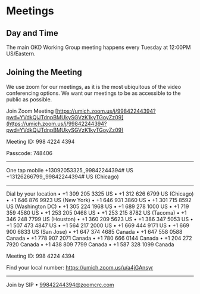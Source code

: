 # Meetings

## Day and Time

The main OKD Working Group meeting happens every Tuesday at 12:00PM US/Eastern. 

## Joining the Meeting

We use zoom for our meetings, as it is the most ubiquitous of the video conferencing options. We want our meetings to be as accessible to the public as possible. 

Join Zoom Meeting
[https://umich.zoom.us/j/99842244394?pwd=YVdkQjJTdnpBMUkySGVzK1kyTGoyZz09](https://umich.zoom.us/j/99842244394?pwd=YVdkQjJTdnpBMUkySGVzK1kyTGoyZz09)

Meeting ID: 998 4224 4394

Passcode: 748406

---

One tap mobile
+13092053325,,99842244394# US
+13126266799,,99842244394# US (Chicago)

---

Dial by your location
• +1 309 205 3325 US
• +1 312 626 6799 US (Chicago)
• +1 646 876 9923 US (New York)
• +1 646 931 3860 US
• +1 301 715 8592 US (Washington DC)
• +1 305 224 1968 US
• +1 689 278 1000 US
• +1 719 359 4580 US
• +1 253 205 0468 US
• +1 253 215 8782 US (Tacoma)
• +1 346 248 7799 US (Houston)
• +1 360 209 5623 US
• +1 386 347 5053 US
• +1 507 473 4847 US
• +1 564 217 2000 US
• +1 669 444 9171 US
• +1 669 900 6833 US (San Jose)
• +1 647 374 4685 Canada
• +1 647 558 0588 Canada
• +1 778 907 2071 Canada
• +1 780 666 0144 Canada
• +1 204 272 7920 Canada
• +1 438 809 7799 Canada
• +1 587 328 1099 Canada

Meeting ID: 998 4224 4394

Find your local number: https://umich.zoom.us/u/a4jGAnsyr

---

Join by SIP
• 99842244394@zoomcrc.com
